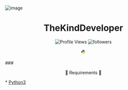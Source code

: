 ### 

![image](https://user-images.githubusercontent.com/129861526/232109147-23724c80-bd77-41c1-a977-9455ffb05fa9.png)

<h1 align="center">TheKindDeveloper</h1>
<p align="center">
  <img src="https://api.visitorbadge.io/api/VisitorHit?user=TheKindDeveloper&countColorcountColor&countColor=%230095FF" alt="Profile Views"/>
  <img alt="followers" src="https://img.shields.io/github/followers/TheKindDeveloper?color=f429ff&style=for-the-badge&logo=github&label=Follow"/>
</p>
<p align="center">
  <code><img height="20" src="https://raw.githubusercontent.com/github/explore/main/topics/python/python.png"></code>
<p>
### <p align="center">🧵 Requirements 🧵</p>
* <a href="https://www.python.org/ftp/python/3.9.13/python-3.9.13-amd64.exe">Python3</a>
